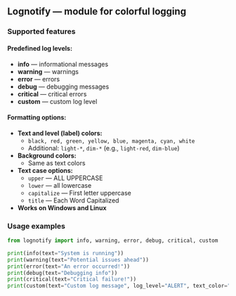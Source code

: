 ## **Lognotify** — module for colorful logging

### **Supported features**
#### **Predefined log levels:**
- **info** — informational messages
- **warning** — warnings
- **error** — errors
- **debug** — debugging messages
- **critical** — critical errors
- **custom** — custom log level

#### **Formatting options:**
- **Text and level (label) colors:**
    - `black, red, green, yellow, blue, magenta, cyan, white`
    - Additional: `light-*`, `dim-*` (e.g., `light-red`, `dim-blue`)
- **Background colors:**
    - Same as text colors
- **Text case options:**
    - `upper` — ALL UPPERCASE
    - `lower` — all lowercase
    - `capitalize` — First letter uppercase
    - `title` — Each Word Capitalized
- **Works on Windows and Linux**

### **Usage examples**
```python
from lognotify import info, warning, error, debug, critical, custom

print(info(text="System is running"))
print(warning(text="Potential issues ahead"))
print(error(text="An error occurred!"))
print(debug(text="Debugging info"))
print(critical(text="Critical failure!"))
print(custom(text="Custom log message", log_level="ALERT", text_color="magenta", letter_color="red"))
```